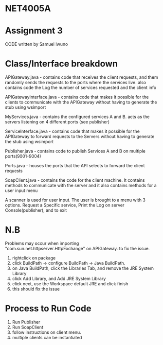# NET4005A
# Assignment 3
CODE written by Samuel Iwuno

Class/Interface breakdown
=============================
APIGateway.java - contains code that receives the client requests, and them randomly sends the requests to
the ports where the services live. also contains code the Log the number of services requested and the client info


APIGatewayInterface.java - contains code that makes it possible for the clients to communicate with the APIGateway
without having to generate the stub using wsimport

MyServices.java - contains the configured services A and B. acts as the servers listening on 4 different ports (see publisher)

ServiceInterface.java - contains code that makes it possible for the APIGateway to forward requests to the Servers
without having to generate the stub using wsimport

Publisher.java - contains code to publish Services A and B on multiple ports(9001-9004) 

Ports.java - houses the ports that the API selects to forward the client requests


SoapClient.java - contains the code for the client machine. It contains methods to 
communicate with the server and it also contains methods for a user input menu

A scanner is used for user input. The user is brought to a menu with 3 options. 
Request a Specific service, Print the Log on server Console(publisher), and to exit 


N.B
====================
Problems may occur when importing "com.sun.net.httpserver.HttpExchange" on APIGateway. to fix the issue.
1. rightclick on package 
2. click BuildPath -> configure BuildPath -> Java BuildPath.
3. on Java BuildPath, click the Libraries Tab, and remove the JRE System Library
4. click Add Library, and Add JRE System Library
5. click next, use the Workspace default JRE and click finish
6. this should fix the issue

Process to Run Code
=====================

1. Run Publisher 
2. Run SoapClient
3. follow instructions on client menu.
4. multiple clients can be instantiated
